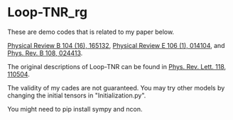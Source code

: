 # Loop-TNR_rg
These are demo codes that is related to my paper below.

[Physical Review B 104 (16), 165132](https://arxiv.org/abs/2105.11460), [Physical Review E 106 (1), 014104](https://arxiv.org/abs/2202.07042), and [Phys. Rev. B 108, 024413](https://arxiv.org/abs/2302.06632).

The original descriptions of Loop-TNR can be found in [Phys. Rev. Lett. 118, 110504](https://arxiv.org/abs/1512.04938).
 
The validity of my cades are not guaranteed. You may try other models by changing the initial tensors in "Initialization.py".

You might need to pip install sympy and ncon.

